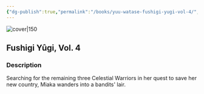 ```yaml
---
{"dg-publish":true,"permalink":"/books/yuu-watase-fushigi-yugi-vol-4/","title":"\"Fushigi Yûgi, Vol. 4\"","tags":["manga","romance","Fantasy"]}
---
```




![cover|150](http://books.google.com/books/content?id=JnO-msDG69gC&printsec=frontcover&img=1&zoom=1&source=gbs_api)

## Fushigi Yûgi, Vol. 4

### Description

Searching for the remaining three Celestial Warriors in her quest to save her new country, Miaka wanders into a bandits' lair.
```